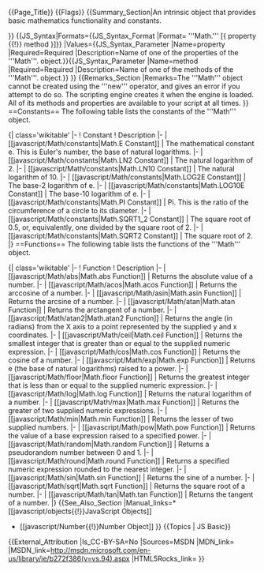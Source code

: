 {{Page_Title}}
{{Flags}}
{{Summary_Section|An intrinsic object that provides basic mathematics functionality and constants.

}}
{{JS_Syntax|Formats={{JS_Syntax_Format
|Format= '''Math.''' [{ property {{!}} method }]}}
|Values={{JS_Syntax_Parameter
|Name=property
|Required=Required
|Description=Name of one of the properties of the '''Math'''. object.}}{{JS_Syntax_Parameter
|Name=method
|Required=Required
|Description=Name of one of the methods of the '''Math'''. object.}}
}}
{{Remarks_Section
|Remarks=The '''Math''' object cannot be created using the '''new''' operator, and gives an error if you attempt to do so. The scripting engine creates it when the engine is loaded. All of its methods and properties are available to your script at all times.
}}
==Constants==
The following table lists the constants of the '''Math''' object.

{| class='wikitable'
|-
! Constant
! Description
|-
| [[javascript/Math/constants|Math.E Constant]]
| The mathematical constant e. This is Euler's number, the base of natural logarithms.
|-
| [[javascript/Math/constants|Math.LN2 Constant]]
| The natural logarithm of 2.
|-
| [[javascript/Math/constants|Math.LN10 Constant]]
| The natural logarithm of 10.
|-
| [[javascript/Math/constants|Math.LOG2E Constant]]
| The base-2 logarithm of e.
|-
| [[javascript/Math/constants|Math.LOG10E Constant]]
| The base-10 logarithm of e.
|-
| [[javascript/Math/constants|Math.PI Constant]]
| Pi. This is the ratio of the circumference of a circle to its diameter.
|-
| [[javascript/Math/constants|Math.SQRT1_2 Constant]]
| The square root of 0.5, or, equivalently, one divided by the square root of 2.
|-
| [[javascript/Math/constants|Math.SQRT2 Constant]]
| The square root of 2.
|}
==Functions==
The following table lists the functions of the '''Math''' object.

{| class='wikitable'
|-
! Function
! Description
|-
| [[javascript/Math/abs|Math.abs Function]]
| Returns the absolute value of a number.
|-
| [[javascript/Math/acos|Math.acos Function]]
| Returns the arccosine of a number.
|-
| [[javascript/Math/asin|Math.asin Function]]
| Returns the arcsine of a number.
|-
| [[javascript/Math/atan|Math.atan Function]]
| Returns the arctangent of a number.
|-
| [[javascript/Math/atan2|Math.atan2 Function]]
| Returns the angle (in radians) from the X axis to a point represented by the supplied y and x coordinates.
|-
| [[javascript/Math/ceil|Math.ceil Function]]
| Returns the smallest integer that is greater than or equal to the supplied numeric expression.
|-
| [[javascript/Math/cos|Math.cos Function]]
| Returns the cosine of a number.
|-
| [[javascript/Math/exp|Math.exp Function]]
| Returns e (the base of natural logarithms) raised to a power.
|-
| [[javascript/Math/floor|Math.floor Function]]
| Returns the greatest integer that is less than or equal to the supplied numeric expression.
|-
| [[javascript/Math/log|Math.log Function]]
| Returns the natural logarithm of a number.
|-
| [[javascript/Math/max|Math.max Function]]
| Returns the greater of two supplied numeric expressions.
|-
| [[javascript/Math/min|Math.min Function]]
| Returns the lesser of two supplied numbers.
|-
| [[javascript/Math/pow|Math.pow Function]]
| Returns the value of a base expression raised to a specified power.
|-
| [[javascript/Math/random|Math.random Function]]
| Returns a pseudorandom number between 0 and 1.
|-
| [[javascript/Math/round|Math.round Function]]
| Returns a specified numeric expression rounded to the nearest integer.
|-
| [[javascript/Math/sin|Math.sin Function]]
| Returns the sine of a number.
|-
| [[javascript/Math/sqrt|Math.sqrt Function]]
| Returns the square root of a number.
|-
| [[javascript/Math/tan|Math.tan Function]]
| Returns the tangent of a number.
|}
{{See_Also_Section
|Manual_links=* [[javascript/objects{{!}}JavaScript Objects]]
* [[javascript/Number{{!}}Number Object]]
}}
{{Topics | JS Basic}}

{{External_Attribution
|Is_CC-BY-SA=No
|Sources=MSDN
|MDN_link=
|MSDN_link=http://msdn.microsoft.com/en-us/library/ie/b272f386(v=vs.94).aspx
|HTML5Rocks_link=
}}